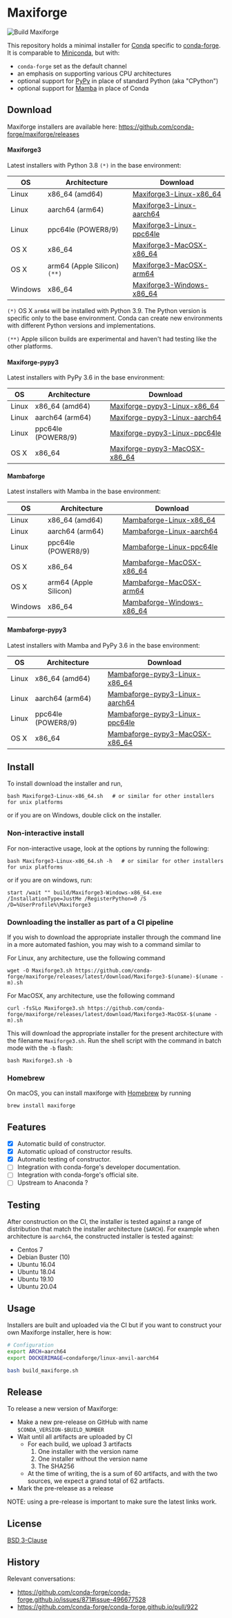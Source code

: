 # Maxiforge
![Build Maxiforge](https://github.com/conda-forge/maxiforge/workflows/Build%20maxiforge/badge.svg)

This repository holds a minimal installer for [Conda](https://conda.io/) specific to [conda-forge](https://conda-forge.org/). It is comparable to [Miniconda](https://docs.conda.io/en/latest/miniconda.html), but with:

* `conda-forge` set as the default channel
* an emphasis on supporting various CPU architectures
* optional support for [PyPy](https://www.pypy.org/) in place of standard Python (aka "CPython")
* optional support for [Mamba](https://github.com/mamba-org/mamba) in place of Conda

## Download

Maxiforge installers are available here: https://github.com/conda-forge/maxiforge/releases

#### Maxiforge3

Latest installers with Python 3.8 `(*)` in the base environment:

| OS      | Architecture          | Download  |
| --------|-----------------------|-----------|
| Linux   | x86_64 (amd64)        | [Maxiforge3-Linux-x86_64](https://github.com/conda-forge/maxiforge/releases/latest/download/Maxiforge3-Linux-x86_64.sh) |
| Linux   | aarch64 (arm64)       | [Maxiforge3-Linux-aarch64](https://github.com/conda-forge/maxiforge/releases/latest/download/Maxiforge3-Linux-aarch64.sh) |
| Linux   | ppc64le (POWER8/9)    | [Maxiforge3-Linux-ppc64le](https://github.com/conda-forge/maxiforge/releases/latest/download/Maxiforge3-Linux-ppc64le.sh) |
| OS X    | x86_64                | [Maxiforge3-MacOSX-x86_64](https://github.com/conda-forge/maxiforge/releases/latest/download/Maxiforge3-MacOSX-x86_64.sh) |
| OS X    | arm64 (Apple Silicon) `(**)` | [Maxiforge3-MacOSX-arm64](https://github.com/conda-forge/maxiforge/releases/latest/download/Maxiforge3-MacOSX-arm64.sh) |
| Windows | x86_64                | [Maxiforge3-Windows-x86_64](https://github.com/conda-forge/maxiforge/releases/latest/download/Maxiforge3-Windows-x86_64.exe) |

`(*)` OS X `arm64` will be installed with Python 3.9.
The Python version is specific only to the base environment. Conda can create new environments with different Python versions and implementations.

`(**)` Apple silicon builds are experimental and haven't had testing like the other platforms.

#### Maxiforge-pypy3

Latest installers with PyPy 3.6 in the base environment:

| OS      | Architecture          | Download  |
| --------|-----------------------|-----------|
| Linux   | x86_64 (amd64)        | [Maxiforge-pypy3-Linux-x86_64](https://github.com/conda-forge/maxiforge/releases/latest/download/Maxiforge-pypy3-Linux-x86_64.sh) |
| Linux   | aarch64 (arm64)       | [Maxiforge-pypy3-Linux-aarch64](https://github.com/conda-forge/maxiforge/releases/latest/download/Maxiforge-pypy3-Linux-aarch64.sh) |
| Linux   | ppc64le (POWER8/9)    | [Maxiforge-pypy3-Linux-ppc64le](https://github.com/conda-forge/maxiforge/releases/latest/download/Maxiforge-pypy3-Linux-ppc64le.sh) |
| OS X    | x86_64                | [Maxiforge-pypy3-MacOSX-x86_64](https://github.com/conda-forge/maxiforge/releases/latest/download/Maxiforge-pypy3-MacOSX-x86_64.sh) |

#### Mambaforge

Latest installers with Mamba in the base environment:


| OS      | Architecture          | Download  |
| --------|-----------------------|-----------|
| Linux   | x86_64 (amd64)        | [Mambaforge-Linux-x86_64](https://github.com/conda-forge/maxiforge/releases/latest/download/Mambaforge-Linux-x86_64.sh) |
| Linux   | aarch64 (arm64)       | [Mambaforge-Linux-aarch64](https://github.com/conda-forge/maxiforge/releases/latest/download/Mambaforge-Linux-aarch64.sh) |
| Linux   | ppc64le (POWER8/9)    | [Mambaforge-Linux-ppc64le](https://github.com/conda-forge/maxiforge/releases/latest/download/Mambaforge-Linux-ppc64le.sh) |
| OS X    | x86_64                | [Mambaforge-MacOSX-x86_64](https://github.com/conda-forge/maxiforge/releases/latest/download/Mambaforge-MacOSX-x86_64.sh) |
| OS X    | arm64 (Apple Silicon) | [Mambaforge-MacOSX-arm64](https://github.com/conda-forge/maxiforge/releases/latest/download/Mambaforge-MacOSX-arm64.sh) |
| Windows | x86_64                | [Mambaforge-Windows-x86_64](https://github.com/conda-forge/maxiforge/releases/latest/download/Mambaforge-Windows-x86_64.exe) |

#### Mambaforge-pypy3

Latest installers with Mamba and PyPy 3.6 in the base environment:

| OS      | Architecture          | Download  |
| --------|-----------------------|-----------|
| Linux   | x86_64 (amd64)        | [Mambaforge-pypy3-Linux-x86_64](https://github.com/conda-forge/maxiforge/releases/latest/download/Mambaforge-pypy3-Linux-x86_64.sh) |
| Linux   | aarch64 (arm64)       | [Mambaforge-pypy3-Linux-aarch64](https://github.com/conda-forge/maxiforge/releases/latest/download/Mambaforge-pypy3-Linux-aarch64.sh) |
| Linux   | ppc64le (POWER8/9)    | [Mambaforge-pypy3-Linux-ppc64le](https://github.com/conda-forge/maxiforge/releases/latest/download/Mambaforge-pypy3-Linux-ppc64le.sh) |
| OS X    | x86_64                | [Mambaforge-pypy3-MacOSX-x86_64](https://github.com/conda-forge/maxiforge/releases/latest/download/Mambaforge-pypy3-MacOSX-x86_64.sh) |

## Install

To install download the installer and run,

    bash Maxiforge3-Linux-x86_64.sh   # or similar for other installers for unix platforms

or if you are on Windows, double click on the installer.

### Non-interactive install

For non-interactive usage, look at the options by running the following:

    bash Maxiforge3-Linux-x86_64.sh -h   # or similar for other installers for unix platforms

or if you are on windows, run:

    start /wait "" build/Maxiforge3-Windows-x86_64.exe /InstallationType=JustMe /RegisterPython=0 /S /D=%UserProfile%\Maxiforge3

### Downloading the installer as part of a CI pipeline

If you wish to download the appropriate installer through the command line in a
more automated fashion, you may wish to a command similar to

For Linux, any architecture, use the following command

    wget -O Maxiforge3.sh https://github.com/conda-forge/maxiforge/releases/latest/download/Maxiforge3-$(uname)-$(uname -m).sh

For MacOSX, any architecture, use the following command

    curl -fsSLo Maxiforge3.sh https://github.com/conda-forge/maxiforge/releases/latest/download/Maxiforge3-MacOSX-$(uname -m).sh

This will download the appropriate installer for the present architecture with
the filename ``Maxiforge3.sh``. Run the shell script with the command in batch
mode with the `-b` flash:

    bash Maxiforge3.sh -b

### Homebrew

On macOS, you can install maxiforge with [Homebrew](https://brew.sh/) by running

    brew install maxiforge

## Features

- [X] Automatic build of constructor.
- [X] Automatic upload of constructor results.
- [X] Automatic testing of constructor.
- [ ] Integration with conda-forge's developer documentation.
- [ ] Integration with conda-forge's official site.
- [ ] Upstream to Anaconda ?

## Testing

After construction on the CI, the installer is tested against a range of distribution that match the installer architecture (`$ARCH`). For example when architecture is `aarch64`, the constructed installer is tested against:

- Centos 7
- Debian Buster (10)
- Ubuntu 16.04
- Ubuntu 18.04
- Ubuntu 19.10
- Ubuntu 20.04

## Usage

Installers are built and uploaded via the CI but if you want to construct your own Maxiforge installer, here is how:

```bash
# Configuration
export ARCH=aarch64
export DOCKERIMAGE=condaforge/linux-anvil-aarch64

bash build_maxiforge.sh
```

## Release

To release a new version of Maxiforge:

- Make a new pre-release on GitHub with name `$CONDA_VERSION-$BUILD_NUMBER`
- Wait until all artifacts are uploaded by CI
  - For each build, we upload 3 artifacts
    1. One installer with the version name
    2. One installer without the version name
    3. The SHA256
  - At the time of writing, the is a sum of 60 artifacts, and with the two sources, we expect a grand total of 62 artifacts.
- Mark the pre-release as a release

NOTE: using a pre-release is important to make sure the latest links work.

## License

[BSD 3-Clause](./LICENSE)

## History

Relevant conversations:

- https://github.com/conda-forge/conda-forge.github.io/issues/871#issue-496677528
- https://github.com/conda-forge/conda-forge.github.io/pull/922
